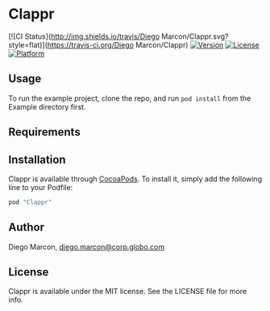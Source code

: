 # Clappr

[![CI Status](http://img.shields.io/travis/Diego Marcon/Clappr.svg?style=flat)](https://travis-ci.org/Diego Marcon/Clappr)
[![Version](https://img.shields.io/cocoapods/v/Clappr.svg?style=flat)](http://cocoapods.org/pods/Clappr)
[![License](https://img.shields.io/cocoapods/l/Clappr.svg?style=flat)](http://cocoapods.org/pods/Clappr)
[![Platform](https://img.shields.io/cocoapods/p/Clappr.svg?style=flat)](http://cocoapods.org/pods/Clappr)

## Usage

To run the example project, clone the repo, and run `pod install` from the Example directory first.

## Requirements

## Installation

Clappr is available through [CocoaPods](http://cocoapods.org). To install
it, simply add the following line to your Podfile:

```ruby
pod "Clappr"
```

## Author

Diego Marcon, diego.marcon@corp.globo.com

## License

Clappr is available under the MIT license. See the LICENSE file for more info.

